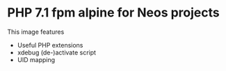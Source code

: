 # PHP 7.1 fpm alpine for Neos projects

This image features
* Useful PHP extensions
* xdebug (de-)activate script
* UID mapping